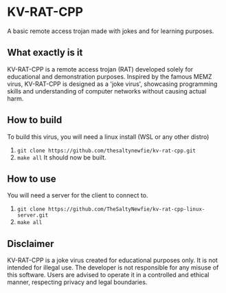 # KV-RAT-CPP
A basic remote access trojan made with jokes and for learning purposes.

What exactly is it
---
KV-RAT-CPP is a remote access trojan (RAT) developed solely for educational and demonstration purposes. Inspired by the famous MEMZ virus, KV-RAT-CPP is designed as a 'joke virus', showcasing programming skills and understanding of computer networks without causing actual harm.

How to build
---
To build this virus, you will need a linux install (WSL or any other distro)

 1. ``git clone https://github.com/thesaltynewfie/kv-rat-cpp.git``
 2. ``make all``
 It should now be built.

How to use
---
You will need a server for the client to connect to. 

 1. ``git clone https://github.com/TheSaltyNewfie/kv-rat-cpp-linux-server.git``
 2. ``make all``

Disclaimer
---
KV-RAT-CPP is a joke virus created for educational purposes only. It is not intended for illegal use. The developer is not responsible for any misuse of this software. Users are advised to operate it in a controlled and ethical manner, respecting privacy and legal boundaries.

